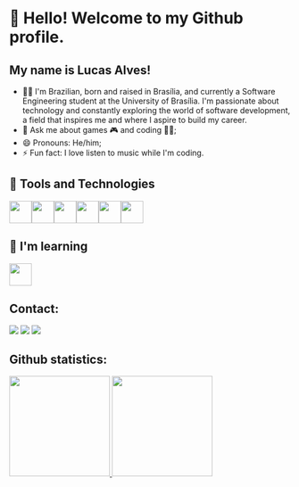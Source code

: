 # 👋 Hello! Welcome to my Github profile.
## My name is Lucas Alves!

- 👨‍🎓 I'm Brazilian, born and raised in Brasília, and currently a Software Engineering student at the University of Brasília. I'm passionate about technology and constantly exploring the world of software development, a field that inspires me and where I aspire to build my career.
- 💬 Ask me about games 🎮 and coding 👨‍💻;
- 😄 Pronouns: He/him;
- ⚡ Fun fact: I love listen to music while I'm coding.

## 🚀 Tools and Technologies 

<img loading="lazy" src="https://cdn.jsdelivr.net/gh/devicons/devicon@latest/icons/java/java-original.svg" width="40" height="40"/><img loading="lazy" src="https://cdn.jsdelivr.net/gh/devicons/devicon@latest/icons/python/python-original.svg" width="40" height="40"/><img loading="lazy" src="https://cdn.jsdelivr.net/gh/devicons/devicon@latest/icons/javascript/javascript-original.svg" width="40" height="40"/><img loading="lazy" src="https://cdn.jsdelivr.net/gh/devicons/devicon@latest/icons/c/c-original.svg" width="40" height="40"/><img loading="lazy" src="https://cdn.jsdelivr.net/gh/devicons/devicon@latest/icons/html5/html5-original.svg" width="40" height="40"/><img loading="lazy" src="https://cdn.jsdelivr.net/gh/devicons/devicon@latest/icons/css3/css3-original.svg" width="40" height="40"/>

## 🌱 I'm learning 

<img loading="lazy" src="https://cdn.jsdelivr.net/gh/devicons/devicon@latest/icons/typescript/typescript-original.svg" width="40" height="40"/>

## Contact:

<div>
<a href="https://instagram.com/lucashdr_9" target="_blank"><img loading="lazy" src="https://img.shields.io/badge/-Instagram-%23E4405F?style=for-the-badge&logo=instagram&logoColor=white" target="_blank"></a>
<a href = "mailto:lucasalves2005@gmail.com"><img loading="lazy" src="https://img.shields.io/badge/Gmail-D14836?style=for-the-badge&logo=gmail&logoColor=white" target="_blank"></a>
<a href="https://www.linkedin.com/in/lucas-alves-72b620132" target="_blank"><img loading="lazy" src="https://img.shields.io/badge/-LinkedIn-%230077B5?style=for-the-badge&logo=linkedin&logoColor=white" target="_blank"></a>   
</div>

## Github statistics:

<div>
<a href="https://github.com/LucasAlves71">
<img loading="lazy" height="180em" src="https://github-readme-stats.vercel.app/api/top-langs/?username=LucasAlves71&layout=compact&langs_count=7&theme=dracula"/>
<img loading="lazy" height="180em" src="https://github-readme-stats.vercel.app/api?username=LucasAlves71&show_icons=true&theme=dracula&include_all_commits=true&count_private=true"/>
</div>
